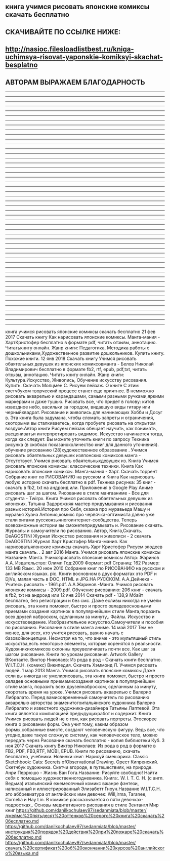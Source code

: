 книга учимся рисовать японские комиксы скачать бесплатно
--------------------------------------------------
СКАЧИВАЙТЕ ПО ССЫЛКЕ НИЖЕ:
--------------------------------------------------
http://nasioc.filesloadlistbest.ru/kniga-uchimsya-risovat-yaponskie-komiksyi-skachat-besplatno
--------------------------------------------------
АВТОРАМ ВЫРАЖАЕМ БЛАГОДАРНОСТЬ
--------------------------------------------------
--------------------------------------------------
--------------------------------------------------
--------------------------------------------------
--------------------------------------------------
--------------------------------------------------
--------------------------------------------------
--------------------------------------------------
--------------------------------------------------
--------------------------------------------------
--------------------------------------------------
--------------------------------------------------
--------------------------------------------------
--------------------------------------------------
--------------------------------------------------
--------------------------------------------------
--------------------------------------------------
--------------------------------------------------
--------------------------------------------------
--------------------------------------------------
--------------------------------------------------
--------------------------------------------------
--------------------------------------------------
--------------------------------------------------
--------------------------------------------------
--------------------------------------------------
--------------------------------------------------
--------------------------------------------------
--------------------------------------------------
--------------------------------------------------
--------------------------------------------------
--------------------------------------------------
--------------------------------------------------
--------------------------------------------------
--------------------------------------------------
--------------------------------------------------
--------------------------------------------------
--------------------------------------------------
--------------------------------------------------
--------------------------------------------------
--------------------------------------------------
--------------------------------------------------
--------------------------------------------------
--------------------------------------------------
--------------------------------------------------
--------------------------------------------------
--------------------------------------------------
--------------------------------------------------
--------------------------------------------------
--------------------------------------------------
--------------------------------------------------
книга учимся рисовать японские комиксы скачать бесплатно 21 фев 2017  Скачать книгу Как нарисовать японские комиксы. Манга-мания - ХартКристофер бесплатно в формате pdf, читать отзывы, аннотацию. Читатькнигу онлайн. Жанр книги: Педагогика, Методика работы с дошкольниками,Художественное развитие дошкольников. Купить книгу. Похожие книги. 12 янв 2018  Скачать книгу Учимся рисовать обаятельных девушек из японских комиксовманга - Белов Николай Владимирович бесплатно в формате fb2, rtf, epub, pdf,txt, читать отзывы, аннотацию. Читать книгу онлайн. Жанр книги: Культура.Искусство, Живопись, Обучение искусству рисования. Купить. Скачать Молцмен С.  Рисуем пейзаж. О книге С этим скетчбуком творческий процесс станет еще приятнее. В немможно рисовать акварелью и карандашами, самыми разными ручками,яркими маркерами и даже тушью. Рисовать все, что придет в голову: китов извездное небо, васильки за городом, видавшую виды гитару или черныйквадрат. Рисование и живопись для начинающих  Хобби и Досуг в. Эта книга была задумана, чтобы сломать запреты и ограничения, скоторыми вы сталкиваетесь, когда пробуете рисовать на открытом воздухе.Автор книги Рисуем пейзаж обещает научить, как понимать, расцениватьи интерпретировать видимое. Искусство начинается тогда, когда как следует. Вы можете уточнить книги по запросу Техника рисунка (в скобках показаноколичество книг для данного уточнения).  обучение рисованию (28)художественное образование . Учимся рисовать обаятельных девушек изяпонских комиксов манга - Отсутствует. Учимся рисовать обаятельныхдевушек из. Книга Учимся рисовать японские комиксы: классические техники. Книга Как нарисовать японские комиксы. Манга-мания - Харт. Скачать торрент Собрание книг по РИСОВАНИЮ на русском и
Книга Как нарисовать любую историю  скачать бесплатно в pdf. Техника рисунка: 35 книг - скачать в fb2, txt на андроид или. Приложения в Google Play  Аниме рисовать шаг за шагом. Рисование в стиле мангааниме - Все для студента - Twirpx. Книга Учимся рисовать обаятельных девушек из японских. Татьяна Задорожняя  мастер придумывания и рисования разных историй.История про Себя, сказка про муравьеда Машу и муравья Хуана Антонио,комикс про червячка-оптимиста давно уже стали хитами русскоязычногоинтернет-сообщества. Теперь всевозможные истории вы сможетепридумывать и. Рисование скачать. Журналы и самоучители по рисованию. Автор, Книга,Скачать. DeAGOSTINI  Журнал Искусство рисования и живописи - 2  скачать DeAGOSTINI  Журнал  Харт Кристофер  Манга-мания. Как нарисоватьяпонские комиксы  скачать  Харт Кристофер  Рисуем злодеев манга скачать. . 2 авг 2016  Манга. Учимся рисовать японские комиксы Название: Манга. Учимсярисовать японские комиксы Автор: Жаринов А.А. Издательство: Олимп Год:2009 Формат: pdf Страниц: 162 Размер: 133 MB Язык:. 20 июн 2010  Собрание книг по РИСОВАНИЮ на русском и английском языках. pic. Книги восновном в двух форматах это PDF и DjVu, малая часть в DOC, HTML и JPG.НА РУССКОМ. А.А.Дейнека - Учитесь рисовать - 1961.pdf. А.А.Жаринов -Манга. Учимся рисовать японские комиксы - 2009.pdf. Обучение рисованию: 206 книг - скачать в fb2, txt на андроид или
12 янв 2014  Cкачать pdf - 138,9 Мбайт бесплатно, без регистрации и без смс. Даже есливы никогда не умели рисовать, эта книга поможет, быстро и просто овладевосновными приемами создания картинок в популярнейшем стиле Манга,поразить всех друзей наброском, сделанным за минуту,. Файлы. Искусство и искусствоведение. Изобразительное искусство.Самоучители и пособия по рисованию. Рисование в стиле манга аниме. 14 май 2017  Тем не менее, для всех, кто учится рисовать, важно начать с базовойконцепции. Несмотря на то, что аниме - это мультяшный стиль искусства,есть некоторые элементы, которые коренятся в реальности. Художникикомиксов склонны преувеличивать почти все. Как шаг за шагом рисование. Книги по урокам рисования.  Artwork Gallery  ВКонтакте. Виктор Николаев: Из рода в род - Скачать книги бесплатно. W.I.T.C.H. (комикс)  Википедия. Скачать Хэммонд Л.  Учимся рисовать людей. 1 мар 2013  Манга. Учимся рисовать японские комиксы Даже если вы никогда не умелирисовать, эта книга поможет, быстро и просто овладев основными приемамисоздания картинок в популярнейшем стиле манга, поразить всех друзейнаброском, сделанным за минуту, скоротать время на уроке. Учимся рисовать акварелью с Валерио Либралато. Перед вамисовременный самоучитель по рисованию акварелью авторства знаменитогоитальянского художника Валерио Либралато и известного художника-дизайнера Татьяны Лаптевой. Эта книга является компиляцией предыдущихработ и содержит. Книга Учимся рисовать людей  не о том, как рисовать портреты. Этоскорее книга о рисовании форм. Она учит тому, каким образом формы,собранные вместе, создают человеческую фигуру. Ведь все, что угодно,даже такую сложную систему, как человеческое тело, можно передать через
Рисование скачать бесплатно -   копия библиотеки Куб. 3 ноя 2017  Скачать книгу Виктор Николаев: Из рода в род в формате в FB2, PDF, FB3,RTF, MOBI, EPUB. Книги по рисованию, скачать бесплатно, учебники. Новинки книг: Нарисуй смешарика. Classic Sketchbook: Cats: Secrets ofObservational Drawing. Орест Кипренский. Скетчбук художника. Скетчи вгороде, в путешествиях, на природе. Анри Перрюшо - Жизнь Ван Гога.Название: Рисуйте свободно! Найти себя с помощью художественногодневника. Книга:. W. I. T. C. H. (с англ.  Ведьма)  итальянский ежемесячный комикс вжанре фэнтези, написанный и иллюстрированный Элизабетт Гноун.Название W.I.T.C.H.  это аббревиатура от английских имн девочек: Will,Irma, Taranee, Cornelia и Hay Lin. В комиксе рассказывается о пяти девочках-подростках,. Основы медитативного рисования в стиле Зентангл  Мир книг
https://github.com/danilkochulaev97/sedanmiata/blob/master/джеймс%20пятьдесят%20оттенков%20серого%20книга%20скачать%20бесплатно.md
https://github.com/danilkochulaev97/sedanmiata/blob/master/инструкция%20порядок%20действия%20при%20пожаре%20скачать%20бесплатно.md
https://github.com/danilkochulaev97/sedanmiata/blob/master/скачать%20сертификат%20об%20окончании%20курсов%20английского%20языка.md